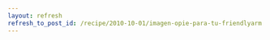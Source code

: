 ```yaml
---
layout: refresh
refresh_to_post_id: /recipe/2010-10-01/imagen-opie-para-tu-friendlyarm.html
---
```

